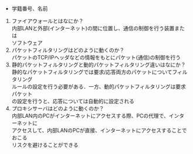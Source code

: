 * 学籍番号、名前
1. ファイアウォールとはなにか？  
内部LANと外部(インターネット)の間に位置し、通信の制御を行う装置または  
ソフトウェア
1. パケットフィルタリングはどのように動くのか？  
パケットのTCP/IPヘッダなどの情報をもとにパケット(通信)の制御を行う
1. 静的パケットフィルタリングと動的パケットフィルタリング違いはなにか？  
静的なパケットフィルタリングでは要求/応答両方のパケットについてフィルタリング  
ルールの設定を行う必要がある．一方、動的パケットフィルタリングは要求パケット  
の設定を行うと、応答については自動的に設定される
1. プロキシサーバはどのように動くのか？  
内部LAN内のPCがインターネットにアクセスする際、PCの代理で、インターネットに  
アクセスして、内部LANのPCが直接、インターネットにアクセスすることでおこる  
リスクを避けることができる
